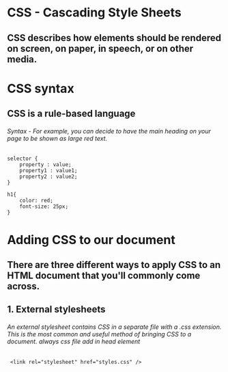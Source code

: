 # CSS - Cascading Style Sheets
## CSS describes how elements should be rendered on screen, on paper, in speech, or on other media.

# CSS syntax
## CSS is a rule-based language
###### Syntax - For example, you can decide to have the main heading on your page to be shown as large red text.

    selector {
        property : value;
        property1 : value1;
        property2 : value2;
    }

    h1{
        color: red;
        font-size: 25px;
    }

# Adding CSS to our document
## There are three different ways to apply CSS to an HTML document that you'll commonly come across.

## 1. External stylesheets
###### An external stylesheet contains CSS in a separate file with a .css extension. This is the most common and useful method of bringing CSS to a document. always css file add in head element

     <link rel="stylesheet" href="styles.css" />



